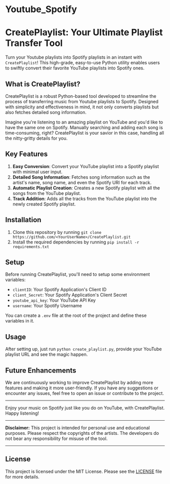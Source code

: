 # Youtube_Spotify
# CreatePlaylist: Your Ultimate Playlist Transfer Tool

Turn your Youtube playlists into Spotify playlists in an instant with `CreatePlaylist`! This high-grade, easy-to-use Python utility enables users to swiftly convert their favorite YouTube playlists into Spotify ones.

## What is CreatePlaylist?

CreatePlaylist is a robust Python-based tool developed to streamline the process of transferring music from Youtube playlists to Spotify. Designed with simplicity and effectiveness in mind, it not only converts playlists but also fetches detailed song information.

Imagine you're listening to an amazing playlist on YouTube and you'd like to have the same one on Spotify. Manually searching and adding each song is time-consuming, right? CreatePlaylist is your savior in this case, handling all the nitty-gritty details for you. 

## Key Features

1. **Easy Conversion**: Convert your YouTube playlist into a Spotify playlist with minimal user input.
2. **Detailed Song Information**: Fetches song information such as the artist's name, song name, and even the Spotify URI for each track.
3. **Automatic Playlist Creation**: Creates a new Spotify playlist with all the songs from the YouTube playlist.
4. **Track Addition**: Adds all the tracks from the YouTube playlist into the newly created Spotify playlist.

## Installation

1. Clone this repository by running `git clone https://github.com/<YourUserName>/CreatePlaylist.git`
2. Install the required dependencies by running `pip install -r requirements.txt`

## Setup

Before running CreatePlaylist, you'll need to setup some environment variables:
- `clientID`: Your Spotify Application's Client ID
- `client_Secret`: Your Spotify Application's Client Secret
- `youtube_api_key`: Your YouTube API Key
- `username`: Your Spotify Username

You can create a `.env` file at the root of the project and define these variables in it.

## Usage

After setting up, just run `python create_playlist.py`, provide your YouTube playlist URL and see the magic happen.

## Future Enhancements

We are continuously working to improve CreatePlaylist by adding more features and making it more user-friendly. If you have any suggestions or encounter any issues, feel free to open an issue or contribute to the project.

---

Enjoy your music on Spotify just like you do on YouTube, with CreatePlaylist. Happy listening!

---

**Disclaimer:** This project is intended for personal use and educational purposes. Please respect the copyrights of the artists. The developers do not bear any responsibility for misuse of the tool.

---

## License

This project is licensed under the MIT License. Please see the [LICENSE](LICENSE) file for more details.
